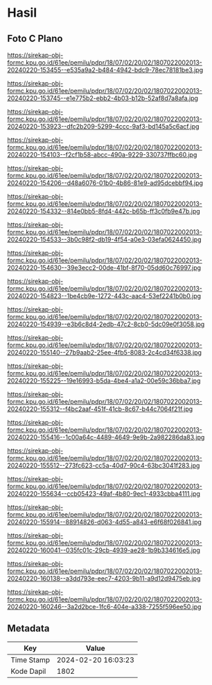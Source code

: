 # Hasil

## Foto C Plano

https://sirekap-obj-formc.kpu.go.id/61ee/pemilu/pdpr/18/07/02/20/02/1807022002013-20240220-153455--e535a9a2-b484-4942-bdc9-78ec78181be3.jpg

https://sirekap-obj-formc.kpu.go.id/61ee/pemilu/pdpr/18/07/02/20/02/1807022002013-20240220-153745--e1e775b2-ebb2-4b03-b12b-52af8d7a8afa.jpg

https://sirekap-obj-formc.kpu.go.id/61ee/pemilu/pdpr/18/07/02/20/02/1807022002013-20240220-153923--dfc2b209-5299-4ccc-9af3-bd145a5c6acf.jpg

https://sirekap-obj-formc.kpu.go.id/61ee/pemilu/pdpr/18/07/02/20/02/1807022002013-20240220-154103--f2cf1b58-abcc-490a-9229-330737ffbc60.jpg

https://sirekap-obj-formc.kpu.go.id/61ee/pemilu/pdpr/18/07/02/20/02/1807022002013-20240220-154206--d48a6076-01b0-4b86-81e9-ad95dcebbf94.jpg

https://sirekap-obj-formc.kpu.go.id/61ee/pemilu/pdpr/18/07/02/20/02/1807022002013-20240220-154332--814e0bb5-8fd4-442c-b65b-ff3c0fb9e47b.jpg

https://sirekap-obj-formc.kpu.go.id/61ee/pemilu/pdpr/18/07/02/20/02/1807022002013-20240220-154533--3b0c98f2-db19-4f54-a0e3-03efa0624450.jpg

https://sirekap-obj-formc.kpu.go.id/61ee/pemilu/pdpr/18/07/02/20/02/1807022002013-20240220-154630--39e3ecc2-00de-41bf-8f70-05dd60c76997.jpg

https://sirekap-obj-formc.kpu.go.id/61ee/pemilu/pdpr/18/07/02/20/02/1807022002013-20240220-154823--1be4cb9e-1272-443c-aac4-53ef2241b0b0.jpg

https://sirekap-obj-formc.kpu.go.id/61ee/pemilu/pdpr/18/07/02/20/02/1807022002013-20240220-154939--e3b6c8d4-2edb-47c2-8cb0-5dc09e0f3058.jpg

https://sirekap-obj-formc.kpu.go.id/61ee/pemilu/pdpr/18/07/02/20/02/1807022002013-20240220-155140--27b9aab2-25ee-4fb5-8083-2c4cd34f6338.jpg

https://sirekap-obj-formc.kpu.go.id/61ee/pemilu/pdpr/18/07/02/20/02/1807022002013-20240220-155225--19e16993-b5da-4be4-a1a2-00e59c36bba7.jpg

https://sirekap-obj-formc.kpu.go.id/61ee/pemilu/pdpr/18/07/02/20/02/1807022002013-20240220-155312--f4bc2aaf-451f-41cb-8c67-b44c7064f21f.jpg

https://sirekap-obj-formc.kpu.go.id/61ee/pemilu/pdpr/18/07/02/20/02/1807022002013-20240220-155416--1c00a64c-4489-4649-9e9b-2a982286da83.jpg

https://sirekap-obj-formc.kpu.go.id/61ee/pemilu/pdpr/18/07/02/20/02/1807022002013-20240220-155512--273fc623-cc5a-40d7-90c4-63bc3041f283.jpg

https://sirekap-obj-formc.kpu.go.id/61ee/pemilu/pdpr/18/07/02/20/02/1807022002013-20240220-155634--ccb05423-49af-4b80-9ec1-4933cbba4111.jpg

https://sirekap-obj-formc.kpu.go.id/61ee/pemilu/pdpr/18/07/02/20/02/1807022002013-20240220-155914--88914826-d063-4d55-a843-e6f68f026841.jpg

https://sirekap-obj-formc.kpu.go.id/61ee/pemilu/pdpr/18/07/02/20/02/1807022002013-20240220-160041--035fc01c-29cb-4939-ae28-1b9b334616e5.jpg

https://sirekap-obj-formc.kpu.go.id/61ee/pemilu/pdpr/18/07/02/20/02/1807022002013-20240220-160138--a3dd793e-eec7-4203-9b11-a9d12d9475eb.jpg

https://sirekap-obj-formc.kpu.go.id/61ee/pemilu/pdpr/18/07/02/20/02/1807022002013-20240220-160246--3a2d2bce-1fc6-404e-a338-7255f596ee50.jpg


## Metadata

| Key        | Value               |
| ---------- | ------------------- |
| Time Stamp | 2024-02-20 16:03:23 |
| Kode Dapil | 1802                |



